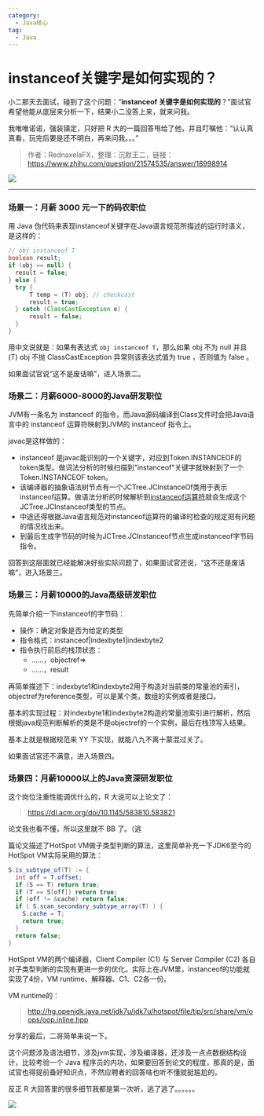```yaml
---
category:
  - Java核心
tag:
  - Java
---
```


# instanceof关键字是如何实现的？

小二那天去面试，碰到了这个问题：“**instanceof 关键字是如何实现的**？”面试官希望他能从底层来分析一下，结果小二没答上来，就来问我。

我唯唯诺诺，强装镇定，只好把 R 大的一篇回答甩给了他，并且叮嘱他：“认认真真看，玩完后要是还不明白，再来问我。。。”

>作者：RednaxelaFX，整理：沉默王二，链接：https://www.zhihu.com/question/21574535/answer/18998914

![](https://upload-images.jianshu.io/upload_images/1179389-d1b088bfd8ac0837.gif?imageMogr2/auto-orient/strip)

--------

### 场景一：月薪 3000 元一下的码农职位

用 Java 伪代码来表现instanceof关键字在Java语言规范所描述的运行时语义，是这样的：

```java
// obj instanceof T
boolean result;
if (obj == null) {
  result = false;
} else {
  try {
      T temp = (T) obj; // checkcast
      result = true;
  } catch (ClassCastException e) {
      result = false;
  }
}
```

用中文说就是：如果有表达式 `obj instanceof T`，那么如果 obj 不为 null 并且 (T) obj 不抛 ClassCastException 异常则该表达式值为 true ，否则值为 false 。

如果面试官说“这不是废话嘛”，进入场景二。

### 场景二：月薪6000-8000的Java研发职位

JVM有一条名为 instanceof 的指令，而Java源码编译到Class文件时会把Java语言中的 instanceof 运算符映射到JVM的 instanceof 指令上。

javac是这样做的：

- instanceof 是javac能识别的一个关键字，对应到Token.INSTANCEOF的token类型。做词法分析的时候扫描到"instanceof"关键字就映射到了一个Token.INSTANCEOF token。
- 该编译器的抽象语法树节点有一个JCTree.JCInstanceOf类用于表示instanceof运算。做语法分析的时候解析到[instanceof运算符](https://tobebetterjavaer.com/oo/instanceof.html)就会生成这个JCTree.JCInstanceof类型的节点。
- 中途还得根据Java语言规范对instanceof运算符的编译时检查的规定把有问题的情况找出来。
- 到最后生成字节码的时候为JCTree.JCInstanceof节点生成instanceof字节码指令。

回答到这层面就已经能解决好些实际问题了，如果面试官还说，“这不还是废话嘛”，进入场景三。

### 场景三：月薪10000的Java高级研发职位

先简单介绍一下instanceof的字节码：

- 操作：确定对象是否为给定的类型
- 指令格式：instanceof|indexbyte1|indexbyte2
- 指令执行前后的栈顶状态：
  - ……，objectref=>
  - ……，result

再简单描述下：indexbyte1和indexbyte2用于构造对当前类的常量池的索引，objectref为reference类型，可以是某个类，数组的实例或者是接口。

基本的实现过程：对indexbyte1和indexbyte2构造的常量池索引进行解析，然后根据java规范判断解析的类是不是objectref的一个实例，最后在栈顶写入结果。

基本上就是根据规范来 YY 下实现，就能八九不离十蒙混过关了。

如果面试官还不满意，进入场景四。

### 场景四：月薪10000以上的Java资深研发职位

这个岗位注重性能调优什么的，R 大说可以上论文了：

>https://dl.acm.org/doi/10.1145/583810.583821

论文我也看不懂，所以这里就不 BB 了。（逃

篇论文描述了HotSpot VM做子类型判断的算法，这里简单补充一下JDK6至今的HotSpot VM实际采用的算法：

```java
S.is_subtype_of(T) := {
  int off = T.offset;
  if (S == T) return true;
  if (T == S[off]) return true;
  if (off != &cache) return false;
  if ( S.scan_secondary_subtype_array(T) ) {
    S.cache = T;
    return true;
  }
  return false;
}
```

HotSpot VM的两个编译器，Client Compiler (C1) 与 Server Compiler (C2) 各自对子类型判断的实现有更进一步的优化。实际上在JVM里，instanceof的功能就实现了4份，VM runtime、解释器、C1、C2各一份。

VM runtime的：

>http://hg.openjdk.java.net/jdk7u/jdk7u/hotspot/file/tip/src/share/vm/oops/oop.inline.hpp

分享的最后，二哥简单来说一下。

这个问题涉及语法细节，涉及jvm实现，涉及编译器，还涉及一点点数据结构设计，比较考验一个 Java 程序员的内功，如果要回答到论文的程度，那真的是，面试官也得提前备好知识点，不然应聘者的回答啥也听不懂就挺尴尬的。

反正 R 大回答里的很多细节我都是第一次听，逃了逃了。。。。。。

![](http://cdn.tobebetterjavaer.com/tobebetterjavaer/images/xingbiaogongzhonghao.png)
